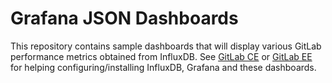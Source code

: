 # Grafana JSON Dashboards

This repository contains sample dashboards that will display various GitLab
performance metrics obtained from InfluxDB. See [GitLab CE][gitlab-ce-docs] or
[GitLab EE][gitlab-ee-docs] for helping configuring/installing InfluxDB, Grafana
and these dashboards.

[gitlab-ce-docs]: http://docs.gitlab.com/ce/monitoring/performance/introduction.html
[gitlab-ee-docs]: http://docs.gitlab.com/ee/monitoring/performance/introduction.html
